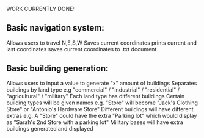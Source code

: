WORK CURRENTLY DONE:

Basic navigation system:
------------------------
Allows users to travel N,E,S,W
Saves current coordinates
prints current and last coordinates
saves current coordinates to .txt document

Basic building generation:
--------------------------
Allows users to input a value to generate "x" amount of buildings
Separates buildings by land type e.g "commercial" / "industrial" / "residential" / "agricultural" / "military"
Each land type has different buildings
Certain building types will be given names e.g. "Store" will become "Jack's Clothing Store" or "Antonio's Hardware Store"
Different buildings will have different extras e.g. A "Store" could have the extra "Parking lot" which would display as "Sarah's 2nd Store with a parking lot"
Military bases will have extra buildings generated and displayed
